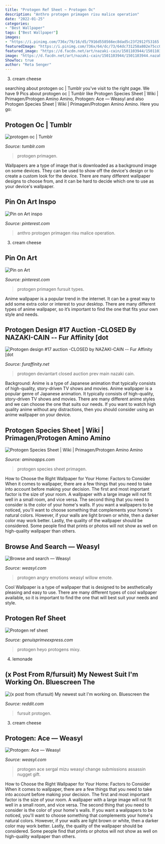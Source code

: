 ```yaml
---
title: "Protogen Ref Sheet ~ Protogen Oc"
description: "Anthro protogen primagen risu malice operation"
date: "2022-01-25"
categories:
- "Best Wallpaper"
tags: ["Best Wallpaper"]
images:
- "https://i.pinimg.com/736x/79/16/d5/7916d558566ec8dad5c23f2912f53165.jpg"
featuredImage: "https://i.pinimg.com/736x/64/dc/73/64dc731258a802e75cc08e8049ed785a.jpg"
featured_image: "https://d.facdn.net/art/nazaki-cain/1501103944/1501103944.nazaki-cain_a_protogen_design_17.png"
image: "https://d.facdn.net/art/nazaki-cain/1501103944/1501103944.nazaki-cain_a_protogen_design_17.png"
ShowToc: true
author: "Reta Senger"
---
```



3. cream cheese 

	

		
searching about protogen oc | Tumblr you've visit to the right page. We have 9 Pics about protogen oc | Tumblr like Protogen Species Sheet | Wiki | Primagen/Protogen Amino Amino, Protogen: Ace — Weasyl and also Protogen Species Sheet | Wiki | Primagen/Protogen Amino Amino. Here you go:
		
    
## Protogen Oc | Tumblr

<img loading=lazy src="https://64.media.tumblr.com/d08371a0c25c11de998ea3eda4198b04/tumblr_pwj9f0J4yf1w9tur1o1_500.png" onerror="this.onerror=null;this.src='https://tse3.mm.bing.net/th?id=OIP.W7fcgKPzmx9y9exhqJIGSAHaEH&amp;pid=15.1';" alt="protogen oc | Tumblr">

_Source: tumblr.com_

>protogen primagen. 

	

Wallpapers are a type of image that is downloaded as a background image on some devices. They can be used to show off the device's design or to create a custom look for the device. There are many different wallpaper designs to choose from, and it can be hard to decide which one to use as your device's wallpaper.

    
## Pin On Art Inspo

<img loading=lazy src="https://i.pinimg.com/736x/64/dc/73/64dc731258a802e75cc08e8049ed785a.jpg" onerror="this.onerror=null;this.src='https://tse4.mm.bing.net/th?id=OIP.6LZetp-Hy6YM6VOlwn-N6AHaFF&amp;pid=15.1';" alt="Pin on Art inspo">

_Source: pinterest.com_

>anthro protogen primagen risu malice operation. 

	

3. cream cheese 

    
## Pin On Art

<img loading=lazy src="https://i.pinimg.com/736x/79/16/d5/7916d558566ec8dad5c23f2912f53165.jpg" onerror="this.onerror=null;this.src='https://tse4.mm.bing.net/th?id=OIP.MTE809yQSiK4R76pjBwBGgHaHW&amp;pid=15.1';" alt="Pin on Art">

_Source: pinterest.com_

>protogen primagen fursuit types. 

	

Anime wallpaper is a popular trend in the internet. It can be a great way to add some extra color or interest to your desktop. There are many different types of anime wallpaper, so it’s important to find the one that fits your own style and needs.

    
## Protogen Design #17 Auction -CLOSED By NAZAKI-CAIN -- Fur Affinity [dot

<img loading=lazy src="https://d.facdn.net/art/nazaki-cain/1501103944/1501103944.nazaki-cain_a_protogen_design_17.png" onerror="this.onerror=null;this.src='https://tse4.mm.bing.net/th?id=OIP.v-YEIxVrUMcSPl6GTW4UPQHaDh&amp;pid=15.1';" alt="Protogen design #17 auction -CLOSED by NAZAKI-CAIN -- Fur Affinity [dot">

_Source: furaffinity.net_

>protogen deviantart closed auction prev main nazaki cain. 

	

Background: Anime is a type of Japanese animation that typically consists of high-quality, story-driven TV shows and movies.
Anime wallpaper is a popular genre of Japanese animation. It typically consists of high-quality, story-driven TV shows and movies. There are many different anime styles and we can choose the one that suits our needs. If you want to watch high quality anime without any distractions, then you should consider using an anime wallpaper on your device.

    
## Protogen Species Sheet | Wiki | Primagen/Protogen Amino Amino

<img loading=lazy src="https://pm1.narvii.com/6429/f5d1d97f4fc79ed2e83215efa003267839f2943e_hq.jpg" onerror="this.onerror=null;this.src='https://tse3.mm.bing.net/th?id=OIP.v4sRj0Vhg5wiBzQP9BdnqwHaNK&amp;pid=15.1';" alt="Protogen Species Sheet | Wiki | Primagen/Protogen Amino Amino">

_Source: aminoapps.com_

>protogen species sheet primagen. 

	

How to Choose the Right Wallpaper for Your Home: Factors to Consider
When it comes to wallpaper, there are a few things that you need to take into account before making your decision. The first and most important factor is the size of your room. A wallpaper with a large image will not fit well in a small room, and vice versa. 
The second thing that you need to consider is the color of your home's walls. If you want a wallpapers to be noticed, you'll want to choose something that complements your home's natural colors. However, if your walls are light brown or white, then a darker color may work better. 
Lastly, the quality of the wallpaper should be considered. Some people find that prints or photos will not show as well on high-quality wallpaper than others.

    
## Browse And Search — Weasyl

<img loading=lazy src="https://cdn.weasyl.com/static/media/67/04/e2/6704e21cd5fe97061a4eae5cd94e9045662e43b453111c2515c80709efb1f228.png" onerror="this.onerror=null;this.src='https://tse1.mm.bing.net/th?id=OIP.DsDLfhkP9qEIsJ5rMNGUPgAAAA&amp;pid=15.1';" alt="Browse and search — Weasyl">

_Source: weasyl.com_

>protogen angry emotions weasyl willow emote. 

	

Cool Wallpaper is a type of wallpaper that is designed to be aesthetically pleasing and easy to use. There are many different types of cool wallpaper available, so it is important to find the one that will best suit your needs and style.

    
## Protogen Ref Sheet

<img loading=lazy src="https://i.ytimg.com/vi/kif1QCuW4Os/hqdefault.jpg" onerror="this.onerror=null;this.src='https://tse1.mm.bing.net/th?id=OIP.h99CogKlIdgAexDH5v2KrAHaFj&amp;pid=15.1';" alt="Protogen ref sheet">

_Source: genuisprimeexpress.com_

>protogen heyo protogens mixy. 

	

4. lemonade 

    
## (x Post From R/fursuit) My Newest Suit I&#039;m Working On. Bluescreen The

<img loading=lazy src="https://external-preview.redd.it/sPcFM-G9KFsF9E4IMF5R94Zw8_RjIvaxIi2UuHG20bM.png?format=pjpg&amp;auto=webp&amp;s=b26deaa87f5604a889c0482287fd10625be14ac1" onerror="this.onerror=null;this.src='https://tse3.mm.bing.net/th?id=OIP.o0XzDPCda6JRcZyIRcayvQHaHa&amp;pid=15.1';" alt="(x post from r/fursuit) My newest suit I&#039;m working on. Bluescreen the">

_Source: reddit.com_

>fursuit protogen. 

	

3. cream cheese 

    
## Protogen: Ace — Weasyl

<img loading=lazy src="https://cdn.weasyl.com/static/media/88/f0/34/88f034927fd31ab5e4de027a1ff7a6e3f9c35515af3f8c9efca0dad6ba7a1660.jpg" onerror="this.onerror=null;this.src='https://tse1.mm.bing.net/th?id=OIP.R5GZYA_OHh6MBVNkxBu-_QHaE6&amp;pid=15.1';" alt="Protogen: Ace — Weasyl">

_Source: weasyl.com_

>protogen ace sergal mizu weasyl change submissions assassin nugget gift. 

	

How to Choose the Right Wallpaper for Your Home: Factors to Consider
When it comes to wallpaper, there are a few things that you need to take into account before making your decision. The first and most important factor is the size of your room. A wallpaper with a large image will not fit well in a small room, and vice versa. 
The second thing that you need to consider is the color of your home's walls. If you want a wallpapers to be noticed, you'll want to choose something that complements your home's natural colors. However, if your walls are light brown or white, then a darker color may work better. 
Lastly, the quality of the wallpaper should be considered. Some people find that prints or photos will not show as well on high-quality wallpaper than others.

